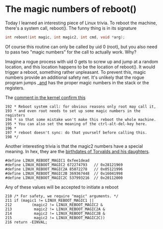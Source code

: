 The magic numbers of reboot()
=============================

Today I learned an interesting piece of Linux trivia. To reboot the
machine, there\'s a system call, reboot(). The funny thing is in its
signature

```c
int reboot(int magic, int magic2, int cmd, void *arg);
```

Of course this routine can only be called by uid 0 (root), but you also
need to pass two \"magic numbers\" for the call to actually work. Why?

Imagine a rogue process with uid 0 gets to screw up and jump at a random
location, and this location happens to be the location of reboot(). It
would trigger a reboot, something rather unpleasant. To prevent this,
magic numbers provide an additional safety net. It\'s unlikely that the
rogue program jumps \_[and]() has the proper magic numbers in the stack
or the registers.

The [comment in the kernel confirm
this](http://lxr.free-electrons.com/source/kernel/reboot.c?v=3.13)

``` {.c}
192 * Reboot system call: for obvious reasons only root may call it,
193 * and even root needs to set up some magic numbers in the registers
194 * so that some mistake won't make this reboot the whole machine.
195 * You can also set the meaning of the ctrl-alt-del-key here.
196 *
197 * reboot doesn't sync: do that yourself before calling this.
198 */
```

Another interesting trivia is that the magic2 numbers have a special
meaning. In hex, they are the [birthdates of Torvalds and his
daughters](http://www.nndb.com/people/444/000022378/).

``` {.c}
#define LINUX_REBOOT_MAGIC1 0xfee1dead
#define LINUX_REBOOT_MAGIC2 672274793   // 0x28121969
#define LINUX_REBOOT_MAGIC2A 85072278   // 0x05121996
#define LINUX_REBOOT_MAGIC2B 369367448  // 0x16041998
#define LINUX_REBOOT_MAGIC2C 537993216  // 0x20112000
```

Any of these values will be accepted to initiate a reboot

``` {.c}
210 /* For safety, we require "magic" arguments. */
211 if (magic1 != LINUX_REBOOT_MAGIC1 ||
212         (magic2 != LINUX_REBOOT_MAGIC2 &
213          magic2 != LINUX_REBOOT_MAGIC2A &
214          magic2 != LINUX_REBOOT_MAGIC2B &
215          magic2 != LINUX_REBOOT_MAGIC2C))
216 return -EINVAL;
```
